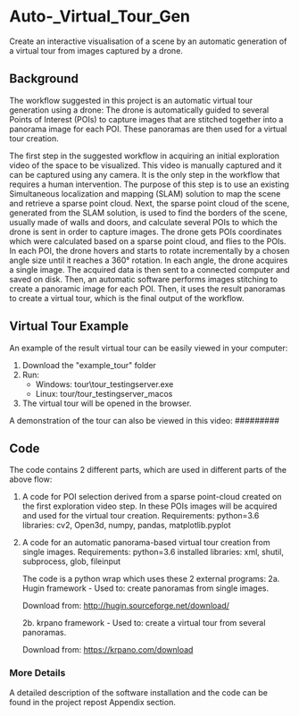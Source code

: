 # Auto-_Virtual_Tour_Gen
Create an interactive visualisation of a scene by an automatic generation of a virtual tour from images captured by a drone.

## Background
The workflow suggested in this project is an automatic virtual tour generation using a drone:
The drone is automatically guided to several Points of Interest (POIs) to capture images that are stitched together into 
a panorama image for each POI. These panoramas are then used for a virtual tour creation.

The first step in the suggested workflow in acquiring an initial exploration video of the space to be visualized.
This video is manually captured and it can be captured using any camera. It is the only step in the workflow that 
requires a human intervention. The purpose of this step is to use an existing Simultaneous localization and mapping (SLAM)
solution to map the scene and retrieve a sparse point cloud.
Next, the sparse point cloud of the scene, generated from the SLAM solution, is used to find the borders of the scene, 
usually made of walls and doors, and calculate several POIs to which the drone is sent in order to capture images.
The drone gets POIs coordinates which were calculated based on a sparse point cloud, and flies to the POIs.
In each POI, the drone hovers and starts to rotate incrementally by a chosen angle size until it reaches a 360° rotation.
In each angle, the drone acquires a single image. The acquired data is then sent to a connected computer and saved on disk.
Then, an automatic software performs images stitching to create a panoramic image for each POI.
Then, it uses the result panoramas to create a virtual tour, which is the final output of the workflow.


## Virtual Tour Example
An example of the result virtual tour can be easily viewed in your computer:
1. Download the "example_tour" folder
2. Run:
    - Windows: tour\tour_testingserver.exe
    - Linux: tour/tour_testingserver_macos
3. The virtual tour will be opened in the browser.


A demonstration of the tour can also be viewed in this video:
#########

## Code
The code contains 2 different parts, which are used in different parts of the above flow:

1. A code for POI selection derived from a sparse point-cloud created on the first exploration video step.
    In these POIs images will be acquired and used for the virtual tour creation.
    Requirements:
    python=3.6
    libraries: cv2, Open3d, numpy, pandas, matplotlib.pyplot


2. A code for an automatic panorama-based virtual tour creation from single images.
    Requirements:
    python=3.6
    installed libraries: xml, shutil, subprocess, glob, fileinput

    The code is a python wrap which uses these 2 external programs:
    2a. Hugin framework - Used to: create panoramas from single images.
    
    Download from: 
    http://hugin.sourceforge.net/download/

    2b. krpano framework - Used to: create a virtual tour from several panoramas.
        
    Download from: 
	https://krpano.com/download


### More Details
A detailed description of the software installation and the code can be found in the project repost Appendix section.


